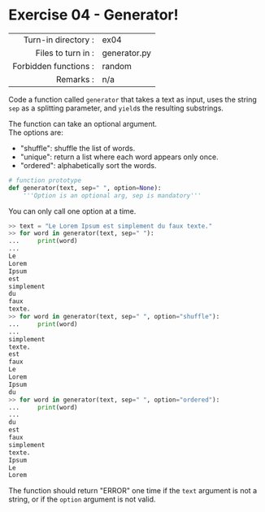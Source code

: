 # Exercise 04 - Generator!

|                         |                     |
| -----------------------:| ------------------- |
|   Turn-in directory :   |  ex04               |
|   Files to turn in :    |  generator.py       |
|   Forbidden functions : |  random             |
|   Remarks :             |  n/a                |

Code a function called `generator` that takes a text as input, uses the string `sep` as a splitting parameter, and `yield`s the resulting substrings.

The function can take an optional argument.  
The options are:
* "shuffle": shuffle the list of words.  
* "unique": return a list where each word appears only once.  
* "ordered": alphabetically sort the words.  

```py
# function prototype
def generator(text, sep=" ", option=None):
    '''Option is an optional arg, sep is mandatory'''
```

You can only call one option at a time.

```py
>> text = "Le Lorem Ipsum est simplement du faux texte."
>> for word in generator(text, sep=" "):
...     print(word)
...
Le
Lorem
Ipsum
est
simplement
du
faux
texte.
>> for word in generator(text, sep=" ", option="shuffle"):
...     print(word)
...
simplement
texte.
est
faux
Le
Lorem
Ipsum
du
>> for word in generator(text, sep=" ", option="ordered"):
...     print(word)
...
du
est
faux
simplement
texte.
Ipsum
Le
Lorem
```

The function should return "ERROR" one time if the `text` argument is not a string, or if the `option` argument is not valid.

